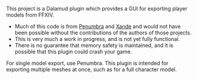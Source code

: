 This project is a Dalamud plugin which provides a GUI for exporting player models from FFXIV.

- Much of this code is from [Penumbra](https://github.com/xivdev/Penumbra) and [Xande](https://github.com/xivdev/Xande) and would not have been possible without the contributions of the authors of those projects.
- This is very much a work in progress, and is not yet fully functional.
- There is no guarantee that memory safety is maintained, and it is possible that this plugin could crash your game.

For single model export, use Penumbra. This plugin is intended for exporting multiple meshes at once, such as for a full character model.
